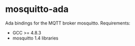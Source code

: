 # mosquitto-ada
Ada bindings for the MQTT broker mosquitto.
Requirements:
 * GCC >= 4.8.3
 * mosquitto 1.4 libraries
